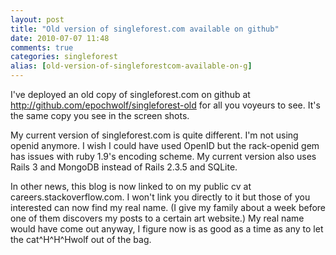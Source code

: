```yaml
---
layout: post
title: "Old version of singleforest.com available on github"
date: 2010-07-07 11:48
comments: true
categories: singleforest
alias: [old-version-of-singleforestcom-available-on-g]
---
```

I've deployed an old copy of singleforest.com on github at <http://github.com/epochwolf/singleforest-old> for all you voyeurs to see. It's the same copy you see in the screen shots. 

My current version of singleforest.com is quite different. I'm not using openid anymore. I wish I could have used OpenID but the rack-openid gem has issues with ruby 1.9's encoding scheme. My current version also uses Rails 3 and MongoDB instead of Rails 2.3.5 and SQLite. 

In other news, this blog is now linked to on my public cv at careers.stackoverflow.com. I won't link you directly to it but those of you interested can now find my real name.  (I give my family about a week before one of them discovers my posts to a certain art website.) My real name would have come out anyway, I figure now is as good as a time as any to let the cat^H^H^Hwolf out of the bag.